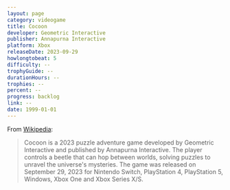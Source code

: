 ```yaml
---
layout: page
category: videogame
title: Cocoon
developer: Geometric Interactive
publisher: Annapurna Interactive
platform: Xbox
releaseDate: 2023-09-29
howlongtobeat: 5
difficulty: --
trophyGuide: --
durationHours: --
trophies: --
percent: --
progress: backlog
link: --
date: 1999-01-01
---
```


From [Wikipedia](https://en.wikipedia.org/wiki/Cocoon_(video_game)):

> Cocoon is a 2023 puzzle adventure game developed by Geometric Interactive and published by Annapurna Interactive. The player controls a beetle that can hop between worlds, solving puzzles to unravel the universe's mysteries. The game was released on September 29, 2023 for Nintendo Switch, PlayStation 4, PlayStation 5, Windows, Xbox One and Xbox Series X/S.
